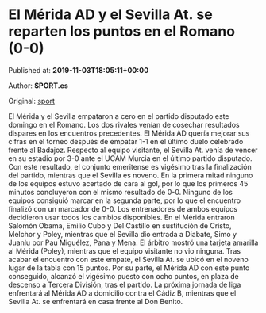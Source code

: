 
# El Mérida AD y el Sevilla At. se reparten los puntos en el Romano (0-0)

Published at: **2019-11-03T18:05:11+00:00**

Author: **SPORT.es**

Original: [sport](https://www.sport.es/es/noticias/segunda-division-b/el-merida-ady-el-sevilla-atse-reparten-los-puntos-en-el-romano-0-0-7712937)

El Mérida y el Sevilla empataron a cero en el partido disputado este domingo en el Romano. Los dos rivales venían de cosechar resultados dispares en los encuentros precedentes. El Mérida AD quería mejorar sus cifras en el torneo después de empatar 1-1 en el último duelo celebrado frente al Badajoz. Respecto al equipo visitante, el Sevilla At. venía de vencer en su estadio por 3-0 ante el UCAM Murcia en el último partido disputado. Con este resultado, el conjunto emeritense es vigésimo tras la finalización del partido, mientras que el Sevilla es noveno.
En la primera mitad ninguno de los equipos estuvo acertado de cara al gol, por lo que los primeros 45 minutos concluyeron con el mismo resultado de 0-0.
Ninguno de los equipos consiguió marcar en la segunda parte, por lo que el encuentro finalizó con un marcador de 0-0.
Los entrenadores de ambos equipos decidieron usar todos los cambios disponibles. En el Mérida entraron Salomón Obama, Emilio Cubo y Del Castillo en sustitución de Cristo, Melchor y Poley, mientras que el Sevilla dio entrada a Diabate, Simo y Juanlu por Pau Miguélez, Pana y Mena.
El árbitro mostró una tarjeta amarilla al Mérida (Poley), mientras que el equipo visitante no vio ninguna.
Tras acabar el encuentro con este empate, el Sevilla At. se ubicó en el noveno lugar de la tabla con 15 puntos. Por su parte, el Mérida AD con este punto conseguido, alcanzó el vigésimo puesto con ocho puntos, en plaza de descenso a Tercera División, tras el partido.
La próxima jornada de liga enfrentará al Mérida AD a domicilio contra el Cádiz B, mientras que el Sevilla At. se enfrentará en casa frente al Don Benito.
